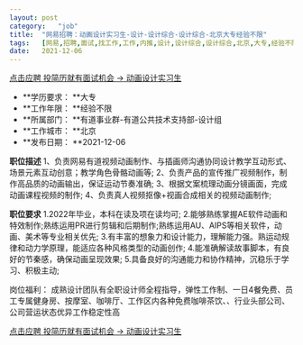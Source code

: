```yaml
---
layout:	post
category:	"job"
title:	"网易招聘：动画设计实习生-设计-设计综合-设计综合-北京大专经验不限"
tags:	[网易,招聘,面试,找工作,工作,内推,设计,设计综合,设计综合,北京,大专,经验不限]
date:	2021-12-06
---
```


[点击应聘 投简历就有面试机会 -> 动画设计实习生](http://mobile.bole.netease.com/bole/boleDetail?id=17925&employeeId=346f03c3cda5f04c&key=all)



- **学历要求： **大专
- **工作年限： **经验不限
- **所属部门： **有道事业群-有道公共技术支持部-设计组
- **工作城市： **北京
- **发布日期： **2021-12-06



**职位描述**
1、负责网易有道视频动画制作、与插画师沟通协同设计教学互动形式、场景元素互动创意；教学角色骨骼动画等;
2、负责产品的宣传推广视频制作，制作高品质的动画输出，保证运动节奏准确;
3、根据文案梳理动画分镜画面，完成动画课程视频的制作;
4、负责真人视频抠像+视画合成相关的视频动画制作;



**职位要求**
1.2022年毕业，本科在读及项在读均可;
2.能够熟练掌握AE软件动画和特效制作;熟练运用PR进行剪辑和后期制作;熟练运用AU、AIPS等相关软件，动画、美术等专业相关优先;
3.有丰富的想象力和设计能力，理解能力强。熟运动规律和动力学原理，能适应各种风格类型的动画创作;
4.能准确解读故事脚本，有良好的节秦感，确保动画呈现效果;
5.具备良好的沟通能力和协作精神，沉稳乐于学习、积极主动;

岗位福利：
成熟设计团队有全职设计师全程指导，弹性工作制、一日4餐免费、员工专属健身房、按摩室、咖啡厅、工作区内各种免费咖啡茶饮、、行业头部公司、公司营运状态优异工作稳定性高



[点击应聘 投简历就有面试机会 -> 动画设计实习生](http://mobile.bole.netease.com/bole/boleDetail?id=17925&employeeId=346f03c3cda5f04c&key=all)